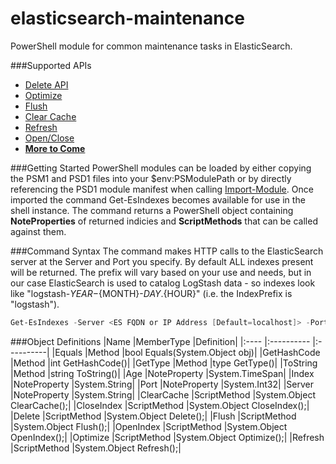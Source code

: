 elasticsearch-maintenance
=========================
PowerShell module for common maintenance tasks in ElasticSearch.


###Supported APIs
* [Delete API](http://www.elasticsearch.org/guide/en/elasticsearch/reference/current/docs-delete.html)
* [Optimize](http://www.elasticsearch.org/guide/en/elasticsearch/reference/current/indices-optimize.html)
* [Flush](http://www.elasticsearch.org/guide/en/elasticsearch/reference/current/indices-flush.html)
* [Clear Cache](http://www.elasticsearch.org/guide/en/elasticsearch/reference/current/indices-clearcache.html)
* [Refresh](http://www.elasticsearch.org/guide/en/elasticsearch/reference/current/indices-refresh.html)
* [Open/Close](http://www.elasticsearch.org/guide/en/elasticsearch/reference/current/indices-open-close.html)
* __[More to Come](http://www.elasticsearch.org/guide/en/elasticsearch/reference/current/indices.html)__


###Getting Started
PowerShell modules can be loaded by either copying the PSM1 and PSD1 files into your $env:PSModulePath or by directly referencing the PSD1 module manifest when calling [Import-Module](http://technet.microsoft.com/en-us/library/hh849725.aspx). Once imported the command Get-EsIndexes becomes available for use in the shell instance. The command returns a PowerShell object containing __NoteProperties__ of returned indicies and __ScriptMethods__ that can be called against them.


###Command Syntax
The command makes HTTP calls to the ElasticSearch server at the Server and Port you specify. By default ALL indexes present will be returned. The prefix will vary based on your use and needs, but in our case ElasticSearch is used to catalog LogStash data - so indexes look like "logstash-${YEAR}-${MONTH}-${DAY}.${HOUR}" (i.e. the IndexPrefix is "logstash").

```powershell
Get-EsIndexes -Server <ES FQDN or IP Address [Default=localhost]> -Port <ES Port [Default=9200]> -IndexPrefix <ES Index Prefix [Default=.*]>
```


###Object Definitions
|Name        |MemberType   |Definition|
|:----        |:----------   |:----------|
|Equals      |Method       |bool Equals(System.Object obj)|
|GetHashCode |Method       |int GetHashCode()|
|GetType     |Method       |type GetType()|
|ToString    |Method       |string ToString()|
|Age         |NoteProperty |System.TimeSpan|
|Index       |NoteProperty |System.String|
|Port        |NoteProperty |System.Int32|
|Server      |NoteProperty |System.String|
|ClearCache  |ScriptMethod |System.Object ClearCache();|
|CloseIndex  |ScriptMethod |System.Object CloseIndex();|
|Delete      |ScriptMethod |System.Object Delete();|
|Flush       |ScriptMethod |System.Object Flush();|
|OpenIndex   |ScriptMethod |System.Object OpenIndex();|
|Optimize    |ScriptMethod |System.Object Optimize();|
|Refresh     |ScriptMethod |System.Object Refresh();|
